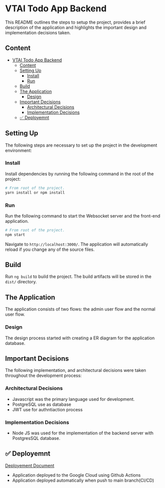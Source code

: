 # VTAI Todo App Backend

This README outlines the steps to setup the project, provides a brief description of the application and highlights the important design and implementation decisions taken.

## Content

- [VTAI Todo App Backend](#vtai-todo-app-backend)
  - [Content](#content)
  - [Setting Up](#setting-up)
    - [Install](#install)
    - [Run](#run)
  - [Build](#build)
  - [The Application](#the-application)
    - [Design](#design)
  - [Important Decisions](#important-decisions)
    - [Architectural Decisions](#architectural-decisions)
    - [Implementation Decisions](#implementation-decisions)
  - [✅ Deployemnt](#-deployemnt)

## Setting Up

The following steps are necessary to set up the project in the development environment:

### Install

Install dependencies by running the following command in the root of the project:

```bash
# From root of the project.
yarn install or npm install
```
### Run

Run the following command to start the Websocket server and the front-end application.

```bash
# From root of the project.
npm start
```
Navigate to `http://localhost:3000/`. The application will automatically reload if you change any of the source files.

## Build

Run `ng build` to build the project. The build artifacts will be stored in the `dist/` directory.

## The Application

The application consists of two flows: the admin user flow and the normal user flow.

### Design

The design process started with creating a ER diagram for the application database.

## Important Decisions

The following implementation, and architectural decisions were taken throughout the development process:

### Architectural Decisions


- Javascript was the primary language used for development.
- PostgreSQL use as database
- JWT use for authntiaction process

### Implementation Decisions

- Node JS was used for the implementation of the backend server with PostgresSQL database.

## ✅ Deployemnt

[Deployement Document]("/docs/resources/VTAI_Todo_App.pdf")

- Application deployed to the Google Cloud using Github Actions
- Application deployed automatically when push to main branch(CI/CD)
